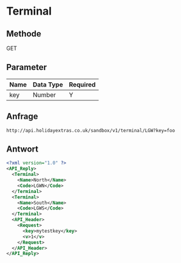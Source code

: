 # Terminal


## Methode

GET







## Parameter

 | Name | Data Type | Required | 
 | ---- | --------- | -------- | 
 | key  | Number    | Y        | 





## Anfrage

```
http://api.holidayextras.co.uk/sandbox/v1/terminal/LGW?key=foo
```









## Antwort

```xml
<?xml version="1.0" ?>
<API_Reply>
  <Terminal>
    <Name>North</Name>
    <Code>LGWN</Code>
  </Terminal>
  <Terminal>
    <Name>South</Name>
    <Code>LGWS</Code>
  </Terminal>
  <API_Header>
    <Request>
      <key>mytestkey</key>
      <v>1</v>
    </Request>
  </API_Header>
</API_Reply>
```
